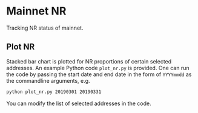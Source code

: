# Mainnet NR
Tracking NR status of mainnet.
## Plot NR
Stacked bar chart is plotted for NR proportions of certain selected addresses. An example Python code `plot_nr.py` is provided. One can run the code by passing the start date and end date in the form of `YYYYmmdd` as the commandline arguments, e.g.
```bash
python plot_nr.py 20190301 20190331
```
You can modify the list of selected addresses in the code.
